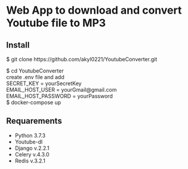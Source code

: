 <h1>Web App to download and convert Youtube file to MP3</h1>
<h2>Install</h2>

<p>$ git clone https://github.com/akyl0221/YoutubeConverter.git</p>
<p>$ cd YoutubeConverter <br>
    create .env file and add <br>
    SECRET_KEY = yourSecretKey <br>
    EMAIL_HOST_USER = yourGmail@gmail.com <br>
    EMAIL_HOST_PASSWORD = yourPassword <br>
    $ docker-compose up
</p>

<h2>Requarements</h2>
<ul>
    <li>Python 3.7.3</li>
    <li>Youtube-dl</li>
    <li>Django v.2.2.1</li>
    <li>Celery v.4.3.0</li>
    <li>Redis v.3.2.1</li>
</ul>

